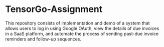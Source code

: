 # TensorGo-Assignment
This repository consists of implementation and demo of a system that allows users to log in using Google OAuth, view the details of due invoices in a SaaS platform, and automate the process of sending past-due invoice reminders and follow-up sequences.
